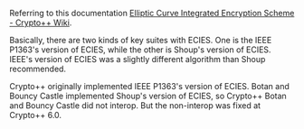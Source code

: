 Referring to this documentation [Elliptic Curve Integrated Encryption Scheme - Crypto++ Wiki](https://www.cryptopp.com/wiki/Elliptic_Curve_Integrated_Encryption_Scheme).

Basically, there are two kinds of key suites with ECIES. One is the IEEE P1363's version of ECIES, while the other is Shoup's version of ECIES. IEEE's version of ECIES was a slightly different algorithm than Shoup recommended.

Crypto++ originally implemented IEEE P1363's version of ECIES. Botan and Bouncy Castle implemented Shoup's version of ECIES, so Crypto++ Botan and Bouncy Castle did not interop. But the non-interop was fixed at Crypto++ 6.0. 